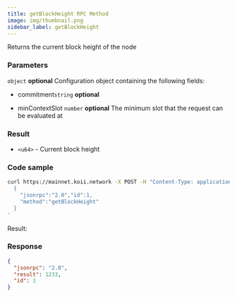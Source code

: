```yaml
---
title: getBlockHeight RPC Method
image: img/thumbnail.png
sidebar_label: getBlockHeight
---
```



Returns the current block height of the node

### Parameters

`object` **optional**
Configuration object containing the following fields:

- commitment`string` **optional**

- minContextSlot `number` **optional**
    The minimum slot that the request can be evaluated at

### Result

*   `<u64>` - Current block height

### Code sample

```sh
curl https://mainnet.koii.network -X POST -H "Content-Type: application/json" -d '
  {
    "jsonrpc":"2.0","id":1,
    "method":"getBlockHeight"
  }
'
```


Result:

### Response

```json
{
  "jsonrpc": "2.0",
  "result": 1233,
  "id": 1
}
```
